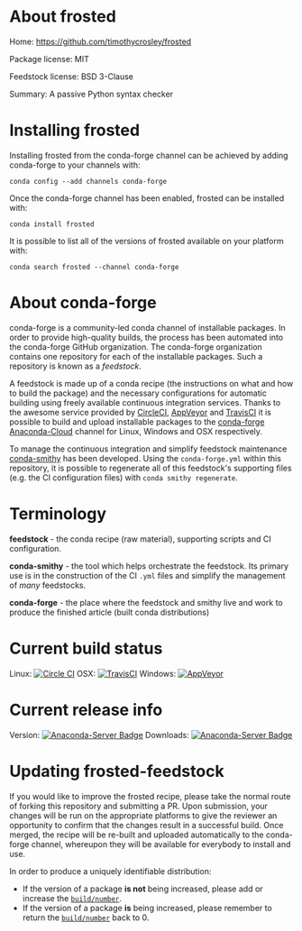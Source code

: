 About frosted
=============

Home: https://github.com/timothycrosley/frosted

Package license: MIT

Feedstock license: BSD 3-Clause

Summary: A passive Python syntax checker



Installing frosted
==================

Installing frosted from the conda-forge channel can be achieved by adding conda-forge to your channels with:

```
conda config --add channels conda-forge
```

Once the conda-forge channel has been enabled, frosted can be installed with:

```
conda install frosted
```

It is possible to list all of the versions of frosted available on your platform with:

```
conda search frosted --channel conda-forge
```


About conda-forge
=================

conda-forge is a community-led conda channel of installable packages.
In order to provide high-quality builds, the process has been automated into the
conda-forge GitHub organization. The conda-forge organization contains one repository
for each of the installable packages. Such a repository is known as a *feedstock*.

A feedstock is made up of a conda recipe (the instructions on what and how to build
the package) and the necessary configurations for automatic building using freely
available continuous integration services. Thanks to the awesome service provided by
[CircleCI](https://circleci.com/), [AppVeyor](http://www.appveyor.com/)
and [TravisCI](https://travis-ci.org/) it is possible to build and upload installable
packages to the [conda-forge](https://anaconda.org/conda-forge)
[Anaconda-Cloud](http://docs.anaconda.org/) channel for Linux, Windows and OSX respectively.

To manage the continuous integration and simplify feedstock maintenance
[conda-smithy](http://github.com/conda-forge/conda-smithy) has been developed.
Using the ``conda-forge.yml`` within this repository, it is possible to regenerate all of
this feedstock's supporting files (e.g. the CI configuration files) with ``conda smithy regenerate``.


Terminology
===========

**feedstock** - the conda recipe (raw material), supporting scripts and CI configuration.

**conda-smithy** - the tool which helps orchestrate the feedstock.
                   Its primary use is in the construction of the CI ``.yml`` files
                   and simplify the management of *many* feedstocks.

**conda-forge** - the place where the feedstock and smithy live and work to
                  produce the finished article (built conda distributions)

Current build status
====================

Linux: [![Circle CI](https://circleci.com/gh/conda-forge/frosted-feedstock.svg?style=svg)](https://circleci.com/gh/conda-forge/frosted-feedstock)
OSX: [![TravisCI](https://travis-ci.org/conda-forge/frosted-feedstock.svg?branch=master)](https://travis-ci.org/conda-forge/frosted-feedstock)
Windows: [![AppVeyor](https://ci.appveyor.com/api/projects/status/github/conda-forge/frosted-feedstock?svg=True)](https://ci.appveyor.com/project/conda-forge/frosted-feedstock/branch/master)

Current release info
====================
Version: [![Anaconda-Server Badge](https://anaconda.org/conda-forge/frosted/badges/version.svg)](https://anaconda.org/conda-forge/frosted)
Downloads: [![Anaconda-Server Badge](https://anaconda.org/conda-forge/frosted/badges/downloads.svg)](https://anaconda.org/conda-forge/frosted)


Updating frosted-feedstock
==========================

If you would like to improve the frosted recipe, please take the normal
route of forking this repository and submitting a PR. Upon submission, your changes will
be run on the appropriate platforms to give the reviewer an opportunity to confirm that the
changes result in a successful build. Once merged, the recipe will be re-built and uploaded
automatically to the conda-forge channel, whereupon they will be available for everybody to
install and use.

In order to produce a uniquely identifiable distribution:
 * If the version of a package **is not** being increased, please add or increase
   the [``build/number``](http://conda.pydata.org/docs/building/meta-yaml.html#build-number-and-string).
 * If the version of a package **is** being increased, please remember to return
   the [``build/number``](http://conda.pydata.org/docs/building/meta-yaml.html#build-number-and-string)
   back to 0.
